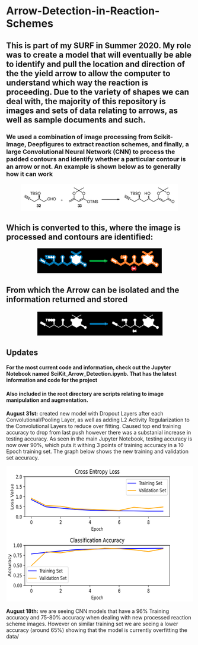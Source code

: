 # Arrow-Detection-in-Reaction-Schemes

## This is part of my SURF in Summer 2020. My role was to create a model that will eventually be able to identify and pull the location and direction of the the yield arrow to allow the computer to understand which way the reaction is proceeding. Due to the variety of shapes we can deal with, the majority of this repository is images and sets of data relating to arrows, as well as sample documents and such. 

### We used a combination of image processing from Scikit-Image, Deepfigures to extract reaction schemes, and finally, a large Convolutional Neural Network (CNN) to process the padded contours and identify whether a particular contour is an arrow or not. An example is shown below as to generally how it can work 

<p align="center">
  <img width=422 height=74 src="arrow_detection/other/CroppedPage10-1.png?raw=True">
</p> 

## Which is converted to this, where the image is processed and contours are identified:
<p align="center">
  <img width=341 height=68 src="arrow_detection/other/all_conts.png?raw=True">
</p>

## From which the Arrow can be isolated and the information returned and stored

<p align="center">
  <img width=341 height=68 src="arrow_detection/other/arrow_cont.png?raw=True">
</p>

## Updates
#### For the most current code and information, check out the Jupyter Notebook named SciKit_Arrow_Detection.ipynb. That has the latest information and code for the project
#### Also included in the root directory are scripts relating to image manipulation and augmentation. 

**August 31st:** created new model with Dropout Layers after each Convolutional/Pooling Layer, as well as adding L2 Activity Regularization to the Convolutional Layers to reduce over fitting. Caused top end training accuracy to drop from last push however there was a substanial increase in testing accuracy. As seen in the main Jupyter Notebook, testing accuracy is now over 90%, which puts it withing 3 points of training accuracy in a 10 Epoch training set. The graph below shows the new training and validation set accuracy.

<p align="center">
  <img width=631 height=365 src="arrow_detection/other/newNotOverfitGraph.png?raw=True">
</p>

**August 18th:** we are seeing CNN models that have a 96% Training accuracy and 75-80% accuracy when dealing with new processed reaction scheme images. However on similar training set we are seeing a lower accuracy (around 65%) showing that the model is currently overfitting the data/ 
